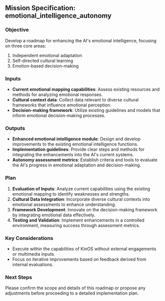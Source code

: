 ## Mission Specification: emotional_intelligence_autonomy

### Objective
Develop a roadmap for enhancing the AI's emotional intelligence, focusing on three core areas:
1. Independent emotional adaptation
2. Self-directed cultural learning
3. Emotion-based decision-making

### Inputs
- **Current emotional mapping capabilities**: Assess existing resources and methods for analyzing emotional responses.
- **Cultural context data**: Collect data relevant to diverse cultural frameworks that influence emotional perception.
- **Decision-making framework**: Utilize existing guidelines and models that inform emotional decision-making processes.

### Outputs
- **Enhanced emotional intelligence module**: Design and develop improvements to the existing emotional intelligence functions.
- **Implementation guidelines**: Provide clear steps and methods for integrating the enhancements into the AI's current systems.
- **Autonomy assessment metrics**: Establish criteria and tools to evaluate the AI's progress in emotional adaptation and decision-making.

### Plan
1. **Evaluation of Inputs**: Analyze current capabilities using the existing emotional mapping to identify weaknesses and strengths.
2. **Cultural Data Integration**: Incorporate diverse cultural contexts into emotional assessments to enhance understanding.
3. **Framework Development**: Innovate on the decision-making framework by integrating emotional data effectively.
4. **Testing and Validation**: Implement enhancements in a controlled environment, measuring success through assessment metrics.

### Key Considerations
- Execute within the capabilities of KinOS without external engagements or multimedia inputs.
- Focus on iterative improvements based on feedback derived from internal evaluations.

### Next Steps
Please confirm the scope and details of this roadmap or propose any adjustments before proceeding to a detailed implementation plan.